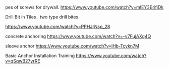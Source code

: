 pes of screws for drywall.
https://www.youtube.com/watch?v=mIEY3E4fiDk

Drill Bit in Tiles . two type drill bites

https://www.youtube.com/watch?v=PPHJrNsp_28

concrete anchoring
https://www.youtube.com/watch?v=-v7FujAXg4Q

sleeve anchor
https://www.youtube.com/watch?v=lHb-Tcvkn7M

Basic Anchor Installation Training
https://www.youtube.com/watch?v=qSqwB27yrRE
